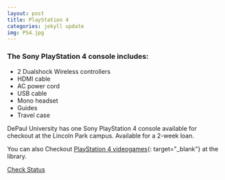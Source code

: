 ```yaml
---
layout: post
title: PlayStation 4
categories: jekyll update
img: PS4.jpg
---
```


### The Sony PlayStation 4 console includes:

* 2 Dualshock Wireless controllers
* HDMI cable
* AC power cord
* USB cable
* Mono headset
* Guides
* Travel case

DePaul University has one Sony PlayStation 4 console  available for checkout at the Lincoln Park campus.
Available for a 2-week loan. 

You can also Checkout [PlayStation 4 videogames](https://vufind.carli.illinois.edu/vf-dpu/Search/Home?lookfor=ps4+games&type=all&start_over=1&submit=Find&search=new){: target="_blank"} at the library.

<a href="https://vufind.carli.illinois.edu/vf-dpu/Record/dpu_1172825" target="_blank" class="btn btn-primary btn-lg">Check Status</a>
